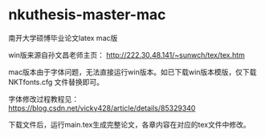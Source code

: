 # nkuthesis-master-mac
南开大学硕博毕业论文latex mac版

win版来源自孙文昌老师主页：
http://222.30.48.141/~sunwch/tex/tex.htm

mac版本由于字体问题，无法直接运行win版本。如已下载win版本模版，仅下载 NKTfonts.cfg 文件替换即可。

字体修改过程教程见：
https://blog.csdn.net/vicky428/article/details/85329340

下载文件后，运行main.tex生成完整论文，各章内容在对应的tex文件中修改。
